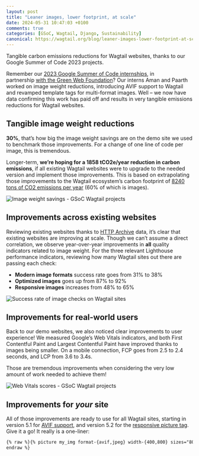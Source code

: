 ```yaml
---
layout: post
title: "Leaner images, lower footprint, at scale"
date: 2024-05-31 10:47:03 +0100
comments: true
categories: [GSoC, Wagtail, Django, Sustainability]
canonical: https://wagtail.org/blog/leaner-images-lower-footprint-at-scale/
---
```


Tangible carbon emissions reductions for Wagtail websites, thanks to our Google Summer of Code 2023 projects.

<!-- more -->

Remember our [2023 Google Summer of Code internships](https://wagtail.org/blog/going-green-with-google-summer-of-code/), in partnership [with the Green Web Foundation](https://www.thegreenwebfoundation.org/news/working-with-the-wagtail-community-on-the-summer-of-code/)? Our interns Aman and Paarth worked on image weight reductions, introducing AVIF support to Wagtail and revamped template tags for multi-format images. Well – we now have data confirming this work has paid off and results in very tangible emissions reductions for Wagtail websites.

## Tangible image weight reductions

**30%**, that’s how big the image weight savings are on the demo site we used to benchmark those improvements. For a change of one line of code per image, this is tremendous.

Longer-term, **we’re hoping for a 1858 tCO2e/year reduction in carbon emissions**, if all existing Wagtail websites were to upgrade to the needed version and implement those improvements. This is based on extrapolating those improvements to the Wagtail ecosystem’s carbon footprint of [8240 tons of CO2 emissions per year](/estimating-wagtail-websites-emissions/) (60% of which is images).

![Image weight savings - GSoC Wagtail projects](/images//blog/leaner-images-lower-footprint-at-scale/Image_weight_savings_-_GSoC_Wagtail_projects.png)

## Improvements across existing websites

Reviewing existing websites thanks to [HTTP Archive](https://httparchive.org/) data, it’s clear that existing websites are improving at scale. Though we can’t assume a direct correlation, we observe year-over-year improvements in **all** quality indicators related to image weight. For the three relevant Lighthouse performance indicators, reviewing how many Wagtail sites out there are passing each check:

- **Modern image formats** success rate goes from 31% to 38%
- **Optimized images** goes up from 87% to 92%
- **Responsive images** increases from 48% to 65%

![Success rate of image checks on Wagtail sites](/images//blog/leaner-images-lower-footprint-at-scale/Success_rate_of_image_checks_on_Wagtail_sites.png)

## Improvements for real-world users

Back to our demo websites, we also noticed clear improvements to user experience! We measured Google’s Web Vitals indicators, and both First Contentful Paint and Largest Contentful Paint have improved thanks to images being smaller. On a mobile connection, FCP goes from 2.5 to 2.4 seconds, and LCP from 3.6 to 3.4s.

Those are tremendous improvements when considering the very low amount of work needed to achieve them!

![Web Vitals scores - GSoC Wagtail projects](/images//blog/leaner-images-lower-footprint-at-scale/Web_Vitals_scores_-_GSoC_Wagtail_projects.png)

## Improvements for *your* site

All of those improvements are ready to use for all Wagtail sites, starting in version 5.1 for [AVIF support](https://docs.wagtail.org/en/stable/releases/5.1.html#avif-image-support), and version 5.2 for the [responsive picture tag](https://docs.wagtail.org/en/stable/releases/5.2.html#responsive-multi-format-images-with-the-picture-tag). Give it a go! It really is a one-liner:

```html
{% raw %}{% picture my_img format-{avif,jpeg} width-{400,800} sizes="80vw" %}{%
endraw %}
```
